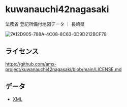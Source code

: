 # kuwanauchi42nagasaki
法務省 登記所備付地図データ ｜ 長崎県

![7A12D905-788A-4C08-8C63-0D9D212BCF78](https://user-images.githubusercontent.com/416977/214225195-ce28d8b0-02d3-4db9-8400-170a74718302.png)

## ライセンス
https://github.com/amx-project/kuwanauchi42nagasaki/blob/main/LICENSE.md

## データ
* [XML](https://github.com/amx-project/kuwanauchi42nagasaki/tree/main/xml)
